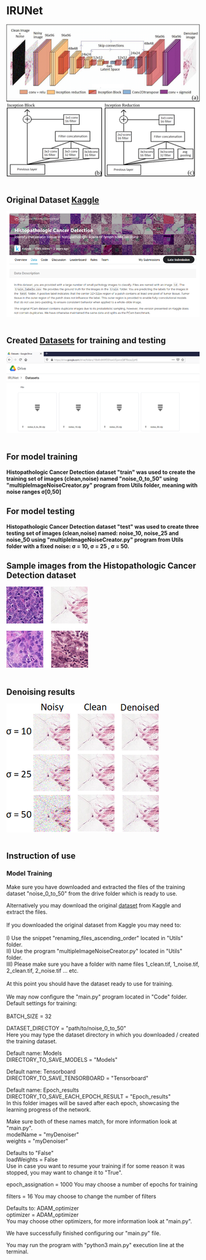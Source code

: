# IRUNet

![IRUNet architecture](https://github.com/Fabio-Gil-Z/IRUNet/blob/main/README_FILES/IRUNet_network_architecture.png)<br /> <br />
## Original Dataset [Kaggle](https://www.kaggle.com/c/histopathologic-cancer-detection/data)
![kaggle dataset description](https://github.com/Fabio-Gil-Z/IRUNet/blob/main/README_FILES/kaggle_dataset_description.png)<br /> <br />
## Created [Datasets](https://drive.google.com/drive/folders/1PdTrAV-PUpFhdvhFtfOggpLbOpDEouLc?usp=sharing) for training and testing  <br />
![self created datasets](https://github.com/Fabio-Gil-Z/IRUNet/blob/main/README_FILES/self_created_datasets_sample_image.png)<br /> <br />
## For model training <br />
#### Histopathologic Cancer Detection dataset "train" was used to create the training set of images (clean,noise) named "noise_0_to_50" using "multipleImageNoiseCreator.py" program from Utils folder, meaning with noise ranges σ[0,50]
## For model testing <br />

#### Histopathologic Cancer Detection dataset "test" was used to create three testing set of images (clean,noise) named: noise_10, noise_25 and noise_50 using "multipleImageNoiseCreator.py" program from Utils folder with a fixed noise: σ = 10, σ = 25 , σ = 50.

## Sample images from the Histopathologic Cancer Detection dataset
![Kaggle dataset Sample Images](https://github.com/Fabio-Gil-Z/IRUNet/blob/main/README_FILES/sample_images.png)<br /> <br />

## Denoising results
![Denoising results](https://github.com/Fabio-Gil-Z/IRUNet/blob/main/README_FILES/denoised.png)<br /> <br />


## Instruction of use <br />
### Model Training <br />
Make sure you have downloaded and extracted the files of the training dataset "noise_0_to_50" from the drive folder which is ready to use. <br />

Alternatively you may download the original [dataset](https://www.kaggle.com/c/histopathologic-cancer-detection/data) from Kaggle and extract the files. <br /> <br />
If you downloaded the original dataset from Kaggle you may need to: <br /><br />
     I) Use the snippet "renaming_files_ascending_order" located in "Utils" folder. <br />
    II) Use the program "multipleImageNoiseCreator.py" located in "Utils" folder. <br />
   III) Please make sure you have a folder with name files 1_clean.tif, 1_noise.tif, 2_clean.tif, 2_noise.tif ... etc. <br /><br />
At this point you should have the dataset ready to use for training. <br /><br />
We may now configure the "main.py" program located in "Code" folder. <br />
Default settings for training: <br /><br />
BATCH_SIZE = 32 <br />

DATASET_DIRECTOY = "path/to/noise_0_to_50" <br />
Here you may type the dataset directory in which you downloaded / created the training dataset. <br />

Default name: Models <br />
DIRECTORY_TO_SAVE_MODELS = "Models" <br />

Default name: Tensorboard <br />
DIRECTORY_TO_SAVE_TENSORBOARD = "Tensorboard" <br />

Default name: Epoch_results <br />
DIRECTORY_TO_SAVE_EACH_EPOCH_RESULT = "Epoch_results" <br />
In this folder images will be saved after each epoch, showcasing the learning progress of the network. <br />

Make sure both of these names match, for more information look at "main.py".<br />
modelName = "myDenoiser" <br />
weights = "myDenoiser"   <br />

Defaults to "False" <br />
loadWeights = False  <br />
Use in case you want to resume your training if for some reason it was stopped, you may want to change it to "True". <br />

epoch_assignation = 1000  You may choose a number of epochs for training <br />

filters = 16 You may choose to change the number of filters <br />

Defaults to: ADAM_optimizer <br />
optimizer = ADAM_optimizer <br />
You may choose other optimizers, for more information look at "main.py".<br />

We have successfully finished configuring our "main.py" file. <br />

You may run the program with "python3 main.py" execution line at the terminal.


